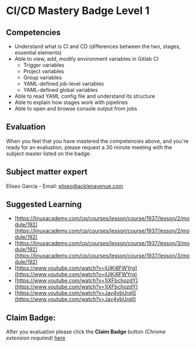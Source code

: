 # CI/CD Mastery Badge Level 1

## Competencies

- Understand what is CI and CD (differences between the two, stages, essential elements)
- Able to view, add, modify environment variables in Gitlab CI
	- Trigger variables
	- Project variables
	- Group variables
	- YAML-defined job-level variables
	- YAML-defined global variables
- Able to read YAML config file and understand its structure
- Able to explain how stages work with pipelines
- Able to open and browse console output from jobs

## Evaluation

When you feel that you have mastered the competencies above, and you're ready for an evaluation, please request a 30 minute meeting with the subject master listed on the badge.

## Subject matter expert
Eliseo Garcia - Email: eliseo@acklenavenue.com

## Suggested Learning

- [https://linuxacademy.com/cp/courses/lesson/course/1937/lesson/2/module/192](https://linuxacademy.com/cp/courses/lesson/course/1937/lesson/2/module/192)
- [https://linuxacademy.com/cp/courses/lesson/course/1937/lesson/3/module/192](https://linuxacademy.com/cp/courses/lesson/course/1937/lesson/3/module/192)
- [https://www.youtube.com/watch?v=jUiKi6FWYrg](https://www.youtube.com/watch?v=jUiKi6FWYrg)
- [https://www.youtube.com/watch?v=1iXFbchozdY](https://www.youtube.com/watch?v=1iXFbchozdY)
- [https://www.youtube.com/watch?v=Jav4vbUrqII](https://www.youtube.com/watch?v=Jav4vbUrqII)

## Claim Badge:
After you evaluation please click the **Claim Badge** button *(Chrome extension required)* [here](https://acklenavenue.badgr.com/public/badges/z_8SvW44Shm2_87tQmQ3EQ)
